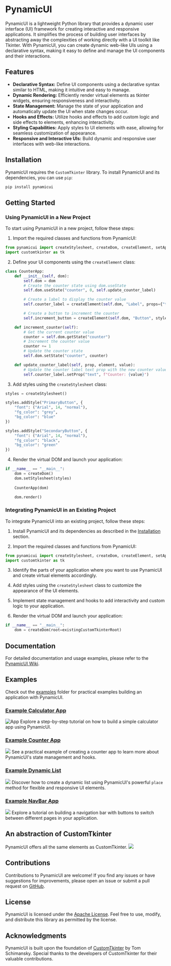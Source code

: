 # PynamicUI

PynamicUI is a lightweight Python library that provides a dynamic user interface (UI) framework for creating interactive and responsive applications. It simplifies the process of building user interfaces by abstracting away the complexities of working directly with a UI toolkit like Tkinter. With PynamicUI, you can create dynamic web-like UIs using a declarative syntax, making it easy to define and manage the UI components and their interactions.

## Features

- **Declarative Syntax:** Define UI components using a declarative syntax similar to HTML, making it intuitive and easy to manage.
- **Dynamic Rendering:** Efficiently render virtual elements as tkinter widgets, ensuring responsiveness and interactivity.
- **State Management:** Manage the state of your application and automatically update the UI when state changes occur.
- **Hooks and Effects:** Utilize hooks and effects to add custom logic and side effects to elements, enhancing interactivity.
- **Styling Capabilities:** Apply styles to UI elements with ease, allowing for seamless customization of appearance.
- **Responsive and Interactive UIs:** Build dynamic and responsive user interfaces with web-like interactions.

## Installation

PynamicUI requires the `CustomTkinter` library. To install PynamicUI and its dependencies, you can use `pip`:

```bash
pip install pynamicui
```

## Getting Started

### Using PynamicUI in a New Project

To start using PynamicUI in a new project, follow these steps:

1. Import the required classes and functions from PynamicUI:

```python
from pynamicui import createStylesheet, createDom, createElement, setAppearanceMode
import customtkinter as tk
```

2. Define your UI components using the `createElement` class:

```python
class CounterApp:
    def __init__(self, dom):
        self.dom = dom
        # Create the counter state using dom.useState
        self.dom.useState("counter", 0, self.update_counter_label)

        # Create a label to display the counter value
        self.counter_label = createElement(self.dom, "Label", props={"text": "Counter: 0"}, place={"relwidth": 1, "relheight": 0.5})

        # Create a button to increment the counter
        self.increment_button = createElement(self.dom, "Button", style="PrimaryButton", props={"text": "Increment", "command": self.increment_counter}, place={"relwidth": 1, "relheight": 0.5, "rely": 0.5})

    def increment_counter(self):
        # Get the current counter value
        counter = self.dom.getState("counter")
        # Increment the counter value
        counter += 1
        # Update the counter state
        self.dom.setState("counter", counter)

    def update_counter_label(self, prop, element, value):
        # Update the counter label text prop with the new counter value
        self.counter_label.setProp("text", f"Counter: {value}")
```

3. Add styles using the `createStylesheet` class:

```python
styles = createStylesheet()

styles.addStyle("PrimaryButton", {
    "font": ("Arial", 14, "normal"),
    "fg_color": "grey",
    "bg_color": "blue"
})

styles.addStyle("SecondaryButton", {
    "font": ("Arial", 14, "normal"),
    "fg_color": "black",
    "bg_color": "green"
})
```

4. Render the virtual DOM and launch your application:

```python
if __name__ == "__main__":
    dom = createDom()
    dom.setStylesheet(styles)
    
    CounterApp(dom)

    dom.render()
```

### Integrating PynamicUI in an Existing Project

To integrate PynamicUI into an existing project, follow these steps:

1. Install PynamicUI and its dependencies as described in the [Installation](#installation) section.

2. Import the required classes and functions from PynamicUI:

```python
from pynamicui import createStylesheet, createDom, createElement, setAppearanceMode
import customtkinter as tk
```

3. Identify the parts of your application where you want to use PynamicUI and create virtual elements accordingly.

4. Add styles using the `createStylesheet` class to customize the appearance of the UI elements.

5. Implement state management and hooks to add interactivity and custom logic to your application.

6. Render the virtual DOM and launch your application:

```python
if __name__ == "__main__":
    dom = createDom(root=existingCustomTkinterRoot)
```

## Documentation

For detailed documentation and usage examples, please refer to the [PynamicUI Wiki](https://github.com/zacharie410/PynamicUI/wiki).

## Examples

Check out the [examples](https://github.com/zacharie410/PynamicUI/blob/main/examples/) folder for practical examples building an application with PynamicUI.

### [Example Calculator App](https://github.com/zacharie410/PynamicUI/wiki/Example-Calculator-App)
![App](https://github.com/zacharie410/PynamicUI/blob/main/examples/screenshots/calculatorapp.png?raw=true)
Explore a step-by-step tutorial on how to build a simple calculator app using PynamicUI.

### [Example Counter App](https://github.com/zacharie410/PynamicUI/wiki/Example-Counter-App)
![](https://github.com/zacharie410/PynamicUI/blob/main/examples/screenshots/counterapp.png?raw=true)
See a practical example of creating a counter app to learn more about PynamicUI's state management and hooks.

### [Example Dynamic List](https://github.com/zacharie410/PynamicUI/wiki/Example-Dynamic-List)
![](https://github.com/zacharie410/PynamicUI/blob/main/examples/screenshots/dynamiclistapp.png?raw=true)
Discover how to create a dynamic list using PynamicUI's powerful `place` method for flexible and responsive UI elements.

### [Example NavBar App](https://github.com/zacharie410/PynamicUI/wiki/Example-NavBar-App)
![](https://github.com/zacharie410/PynamicUI/blob/main/examples/screenshots/navbarapp.png?raw=true)
Explore a tutorial on building a navigation bar with buttons to switch between different pages in your application.

## An abstraction of CustomTkinter
PynamicUI offers all the same elements as CustomTkinter.
![](https://github.com/TomSchimansky/CustomTkinter/blob/master/documentation_images/image_example_dark_Windows.png?raw=true)

## Contributions

Contributions to PynamicUI are welcome! If you find any issues or have suggestions for improvements, please open an issue or submit a pull request on [GitHub](https://github.com/zacharie410/PynamicUI).

## License

PynamicUI is licensed under the [Apache License](https://github.com/zacharie410/PynamicUI/blob/main/LICENSE). Feel free to use, modify, and distribute this library as permitted by the license.

## Acknowledgments

PynamicUI is built upon the foundation of [CustomTkinter](https://github.com/TomSchimansky/CustomTkinter) by Tom Schimansky. Special thanks to the developers of CustomTkinter for their valuable contributions.